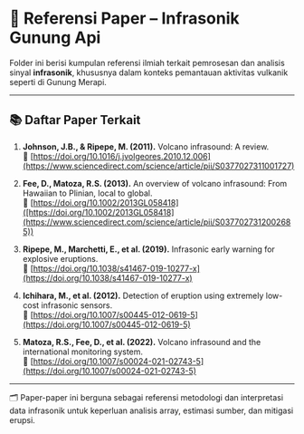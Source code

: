 # 📄 Referensi Paper – Infrasonik Gunung Api

Folder ini berisi kumpulan referensi ilmiah terkait pemrosesan dan analisis sinyal **infrasonik**, khususnya dalam konteks pemantauan aktivitas vulkanik seperti di Gunung Merapi.

---

## 📚 Daftar Paper Terkait

1. **Johnson, J.B., & Ripepe, M. (2011).** Volcano infrasound: A review.  
   🔗 [https://doi.org/10.1016/j.jvolgeores.2010.12.006](https://www.sciencedirect.com/science/article/pii/S0377027311001727)

2. **Fee, D., Matoza, R.S. (2013).** An overview of volcano infrasound: From Hawaiian to Plinian, local to global.  
   🔗 [https://doi.org/10.1002/2013GL058418]([https://doi.org/10.1002/2013GL058418](https://www.sciencedirect.com/science/article/pii/S0377027312002685))

3. **Ripepe, M., Marchetti, E., et al. (2019).** Infrasonic early warning for explosive eruptions.  
   🔗 [https://doi.org/10.1038/s41467-019-10277-x](https://doi.org/10.1038/s41467-019-10277-x)

4. **Ichihara, M., et al. (2012).** Detection of eruption using extremely low-cost infrasonic sensors.  
   🔗 [https://doi.org/10.1007/s00445-012-0619-5](https://doi.org/10.1007/s00445-012-0619-5)

5. **Matoza, R.S., Fee, D., et al. (2022).** Volcano infrasound and the international monitoring system.  
   🔗 [https://doi.org/10.1007/s00024-021-02743-5](https://doi.org/10.1007/s00024-021-02743-5)

---

🗂️ Paper-paper ini berguna sebagai referensi metodologi dan interpretasi data infrasonik untuk keperluan analisis array, estimasi sumber, dan mitigasi erupsi.
